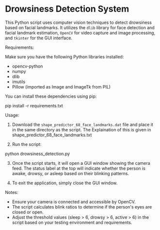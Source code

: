 # Drowsiness Detection System

This Python script uses computer vision techniques to detect drowsiness based on facial landmarks. It utilizes the `dlib` library for face detection and facial landmark estimation, `OpenCV` for video capture and image processing, and `tkinter` for the GUI interface.

Requirements:

Make sure you have the following Python libraries installed:

- opencv-python
- numpy
- dlib
- imutils
- Pillow (imported as Image and ImageTk from PIL)

You can install these dependencies using pip:

pip install -r requirements.txt

Usage:

1. Download the `shape_predictor_68_face_landmarks.dat` file and place it in the same directory as the script. The Explaination of this is given in shape_predictor_68_face_landmarks.txt

2. Run the script:

python drowsiness_detection.py

3. Once the script starts, it will open a GUI window showing the camera feed. The status label at the top will indicate whether the person is awake, drowsy, or asleep based on their blinking patterns.

4. To exit the application, simply close the GUI window.

Notes:

- Ensure your camera is connected and accessible by OpenCV.
- The script calculates blink ratios to determine if the person's eyes are closed or open.
- Adjust the threshold values (sleep > 6, drowsy > 6, active > 6) in the script based on your testing environment and requirements.
